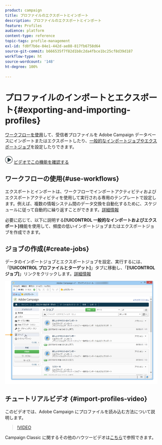 ```yaml
---
product: campaign
title: プロファイルのエクスポートとインポート
description: プロファイルのエクスポートとインポート
feature: Profiles
audience: platform
content-type: reference
topic-tags: profile-management
exl-id: fd0f7b6e-84e1-442d-ae88-817fb6758d64
source-git-commit: b666535f7f82d1b8c2da4fbce1bc25cf8d39d187
workflow-type: ht
source-wordcount: '148'
ht-degree: 100%

---
```


# プロファイルのインポートとエクスポート{#exporting-and-importing-profiles}



[ワークフローを使用](#use-workflows)して、受信者プロファイルを Adobe Campaign データベースにインポートまたはエクスポートしたり、[一般的なインポートジョブやエクスポートジョブ](#create-jobs)を設定したりできます。

![](assets/do-not-localize/how-to-video.png) [ビデオでこの機能を確認する](#import-profiles-video)

## ワークフローの使用{#use-workflows}

エクスポートとインポートは、ワークフローでインポートアクティビティおよびエクスポートアクティビティを使用して実行される専用のテンプレートで設定します。例えば、複数の情報システム間のデータ交換を自動化するために、スケジュールに従って自動的に繰り返すことができます。[詳細情報](../../platform/using/import-export-workflows.md#best-practices-when-importing-data)

必要に応じて、以下に説明する&#x200B;**[!UICONTROL 一般的なインポートおよびエクスポート]**&#x200B;機能を使用して、頻度の低いインポートジョブまたはエクスポートジョブを作成できます。

## ジョブの作成{#create-jobs}

データのインポートジョブとエクスポートジョブを設定、実行するには、「**[!UICONTROL プロファイルとターゲット]**」タブに移動し、「**[!UICONTROL ジョブ]**」リンクをクリックします。[詳細情報](../../platform/using/about-generic-imports-exports.md)

![](assets/s_ncs_user_interface_import_link.png)


## チュートリアルビデオ {#import-profiles-video}

このビデオでは、Adobe Campaign にプロファイルを読み込む方法について説明します。

>[!VIDEO](https://video.tv.adobe.com/v/25608?quality=12)

Campaign Classic に関するその他のハウツービデオは[こちら](https://experienceleague.adobe.com/docs/campaign-classic-learn/tutorials/overview.html?lang=ja)で参照できます。
